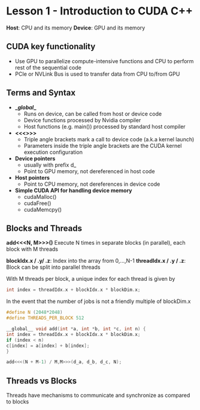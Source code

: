 # Lesson 1 - Introduction to CUDA C++

**Host**: CPU and its memory
**Device**: GPU and its memory

## CUDA key functionality

 - Use GPU to parallelize compute-intensive functions and CPU to perform rest of the sequential code
 - PCIe or NVLink Bus is used to transfer data from CPU to/from GPU

## Terms and Syntax

 - **\__global__**
   - Runs on device, can be called from host or device code
   - Device functions processed by Nvidia compiler
   - Host functions (e.g. main()) processed by standard host compiler
 - **<<<>>>**
   - Triple angle brackets mark a call to device code (a.k.a kernel launch)
   - Parameters inside the triple angle brackets are the CUDA kernel execution configuration
 - **Device pointers**
   - usually with prefix d_
   - Point to GPU memory, not dereferenced in host code
 - **Host pointers**
   - Point to CPU memory, not dereferences in device code
 - **Simple CUDA API for handling device memory**
   - cudaMalloc()
   - cudaFree()
   - cudaMemcpy()

## Blocks and Threads

**add<<<N, M>>>()**
Execute N times in separate blocks (in parallel), each block with M threads

**blockIdx.x / .y/ .z**: Index into the array from 0,...,N-1
**threadIdx.x / .y / .z**: Block can be split into parallel threads

With M threads per block, a unique index for each thread is given by

```C++
int index = threadIdx.x + blockIdx.x * blockDim.x;
```

In the event that the number of jobs is not a friendly multiple of blockDim.x

```C++
#define N (2048*2048)
#define THREADS_PER_BLOCK 512

__global__ void add(int *a, int *b, int *c, int n) {
int index = threadIdx.x + blockIdx.x * blockDim.x;
if (index < n)
c[index] = a[index] + b[index];
}

add<<<(N + M-1) / M,M>>>(d_a, d_b, d_c, N);
```

## Threads vs Blocks
Threads have mechanisms to communicate and synchronize as compared to blocks

